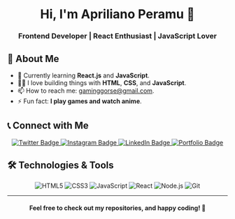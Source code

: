 <h1 align="center">Hi, I'm Apriliano Peramu 👋</h1>

<h3 align="center">Frontend Developer | React Enthusiast | JavaScript Lover</h3>

## 🚀 About Me

- 🌱 Currently learning **React.js** and **JavaScript**.
- 👨‍💻 I love building things with **HTML**, **CSS**, and **JavaScript**.
- 📫 How to reach me: [gaminggorse@gmail.com](mailto:gaminggorse@gmail.com).
- ⚡ Fun fact: **I play games and watch anime**.

## 📞 Connect with Me

<p align="center">
  <a href="https://twitter.com/aprilianoperamu" target="blank">
    <img src="https://img.shields.io/badge/Follow%20Me%20On-Twitter-1DA1F2?style=flat&logo=twitter&logoColor=white" alt="Twitter Badge"/>
  </a>
  <a href="https://instagram.com/gorse_peramu" target="blank">
    <img src="https://img.shields.io/badge/Follow%20Me%20On-Instagram-E4405F?style=flat&logo=instagram&logoColor=white" alt="Instagram Badge"/>
  </a>
  <a href="https://linkedin.com/in/aprilianoperamu" target="blank">
    <img src="https://img.shields.io/badge/Connect%20On-LinkedIn-0077B5?style=flat&logo=linkedin&logoColor=white" alt="LinkedIn Badge"/>
  </a>
  <a href="https://gorse-react-porto.netlify.app/" target="blank">
    <img src="https://img.shields.io/badge/Check%20Out%20My-Portfolio-00A5FF?style=flat&logo=google-chrome&logoColor=white" alt="Portfolio Badge"/>
  </a>
</p>

## 🛠️ Technologies & Tools

<p align="center">
  <img src="https://img.shields.io/badge/HTML5-E34F26?style=for-the-badge&logo=html5&logoColor=white" alt="HTML5"/>
  <img src="https://img.shields.io/badge/CSS3-1572B6?style=for-the-badge&logo=css3&logoColor=white" alt="CSS3"/>
  <img src="https://img.shields.io/badge/JavaScript-F7DF1E?style=for-the-badge&logo=javascript&logoColor=black" alt="JavaScript"/>
  <img src="https://img.shields.io/badge/React.js-61DAFB?style=for-the-badge&logo=react&logoColor=black" alt="React"/>
  <img src="https://img.shields.io/badge/Node.js-339933?style=for-the-badge&logo=node.js&logoColor=white" alt="Node.js"/>
  <img src="https://img.shields.io/badge/Git-F1502F?style=for-the-badge&logo=git&logoColor=white" alt="Git"/>
</p>

---

<h4 align="center">Feel free to check out my repositories, and happy coding! 🚀</h4>
